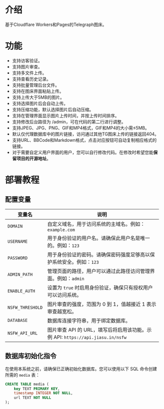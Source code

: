 # 介绍

基于Cloudflare Workers和Pages的Telegraph图床。

# 功能

- 支持访客验证。
- 支持图片审查。
- 支持多文件上传。
- 支持查看历史记录。
- 支持批量管理后台文件。
- 支持在图床界面粘贴上传。
- 支持上传大于5MB的图片。
- 支持选择图片后会自动上传。
- 支持压缩功能，默认选择图片后自动压缩。
- 支持在管理界面显示图片上传时间，并按上传时间排序。
- 支持修改后台路径为 /admin，可在代码的第二行进行调整。
- 支持JPEG、JPG、PNG、GIF和MP4格式，GIF和MP4的大小需≤5MB。
- 默认仅代理数据库中的图片链接，访问通过其他TG图床上传的链接返回404。
- 支持URL、BBCode和Markdown格式，点击对应按钮可自动复制相应格式的链接。
- 对于需要自定义用户界面的用户，您可以自行修改代码。在修改时希望您能**保留项目的开源地址**。

# 部署教程
## 配置变量

| 变量名          | 说明                                                                 |
|-----------------|----------------------------------------------------------------------|
| `DOMAIN`        | 自定义域名，用于访问系统的主域名。例如：`example.com`              |
| `USERNAME`      | 用于身份验证的用户名。请确保此用户名是唯一的。例如：`123`     |
| `PASSWORD`      | 用于身份验证的密码。请确保密码强度足够高以保护系统安全。例如：`123` |
| `ADMIN_PATH`    | 管理页面的路径，用户可以通过此路径访问管理界面。例如：`admin`      |
| `ENABLE_AUTH`   | 设置为 `true` 时启用身份验证，确保只有授权用户可以访问系统。      |
| `NSFW_THRESHOLD`| 图片审查的强度，范围为 0 到 1，值越接近 1 表示审查越宽松。        |
| `DATABASE`      | 数据库连接字符串，用于绑定数据库。                                   |
| `NSFW_API_URL`  | 图片审查 API 的 URL，填写后将启用该功能。示例 API: `https://api.jiasu.in/nsfw` |

## 数据库初始化指令

在使用本系统之前，请确保已正确初始化数据库。您可以使用以下 SQL 命令创建所需的 `media` 表：

```sql
CREATE TABLE media (
    key TEXT PRIMARY KEY,
    timestamp INTEGER NOT NULL,
    url TEXT NOT NULL
);
```
